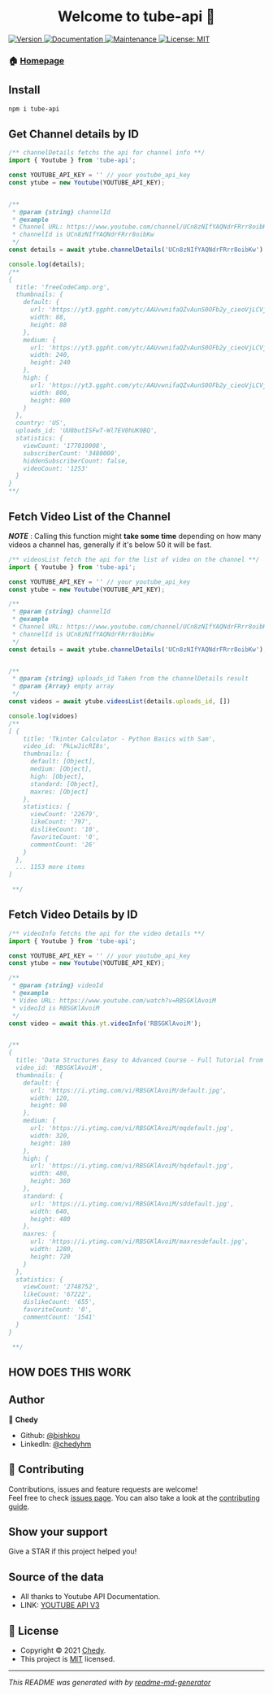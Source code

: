 <h1 align="center">Welcome to tube-api 👋</h1>
<p>
  <a href="https://www.npmjs.com/package/tube-api" target="_blank">
    <img alt="Version" src="https://img.shields.io/npm/v/tube-api.svg">
  </a>
  <a href="https://github.com/bishkou/tube-api#readme" target="_blank">
    <img alt="Documentation" src="https://img.shields.io/badge/documentation-yes-brightgreen.svg" />
  </a>
  <a href="https://github.com/bishkou/tube-api/graphs/commit-activity" target="_blank">
    <img alt="Maintenance" src="https://img.shields.io/badge/Maintained%3F-yes-green.svg" />
  </a>
  <a href="https://github.com/bishkou/tube-api/blob/master/LICENSE" target="_blank">
    <img alt="License: MIT" src="https://img.shields.io/github/license/bishkou/tube-api" />
  </a>
</p>



### 🏠 [Homepage](https://github.com/bishkou/tube-api)

## Install

```sh
npm i tube-api
```

## Get Channel details by ID

```ts
/** channelDetails fetchs the api for channel info **/
import { Youtube } from 'tube-api';

const YOUTUBE_API_KEY = '' // your youtube_api_key
const ytube = new Youtube(YOUTUBE_API_KEY);


/**
 * @param {string} channelId 
 * @example
 * Channel URL: https://www.youtube.com/channel/UCn8zNIfYAQNdrFRrr8oibKw
 * channelId is UCn8zNIfYAQNdrFRrr8oibKw 
 */
const details = await ytube.channelDetails('UCn8zNIfYAQNdrFRrr8oibKw')

console.log(details);
/**
{
  title: 'freeCodeCamp.org',
  thumbnails: {
    default: {
      url: 'https://yt3.ggpht.com/ytc/AAUvwnifaQZvAunS0OFb2y_cieoVjLCVjqQW8Exf3BC1gg=s88-c-k-c0x00ffffff-no-rj',
      width: 88,
      height: 88
    },
    medium: {
      url: 'https://yt3.ggpht.com/ytc/AAUvwnifaQZvAunS0OFb2y_cieoVjLCVjqQW8Exf3BC1gg=s240-c-k-c0x00ffffff-no-rj',
      width: 240,
      height: 240
    },
    high: {
      url: 'https://yt3.ggpht.com/ytc/AAUvwnifaQZvAunS0OFb2y_cieoVjLCVjqQW8Exf3BC1gg=s800-c-k-c0x00ffffff-no-rj',
      width: 800,
      height: 800
    }
  },
  country: 'US',
  uploads_id: 'UU8butISFwT-Wl7EV0hUK0BQ',
  statistics: {
    viewCount: '177010008',
    subscriberCount: '3480000',
    hiddenSubscriberCount: false,
    videoCount: '1253'
  }
}
**/

```

## Fetch Video List of the Channel
***NOTE*** :
Calling this function might **take some time** depending on how many videos a channel has,
generally if it's below 50 it will be fast.

```ts
/** videosList fetch the api for the list of video on the channel **/
import { Youtube } from 'tube-api';

const YOUTUBE_API_KEY = '' // your youtube_api_key
const ytube = new Youtube(YOUTUBE_API_KEY);

/**
 * @param {string} channelId 
 * @example
 * Channel URL: https://www.youtube.com/channel/UCn8zNIfYAQNdrFRrr8oibKw
 * channelId is UCn8zNIfYAQNdrFRrr8oibKw 
 */
const details = await ytube.channelDetails('UCn8zNIfYAQNdrFRrr8oibKw');


/**
 * @param {string} uploads_id Taken from the channelDetails result
 * @param {Array} empty array
 */
const videos = await ytube.videosList(details.uploads_id, [])

console.log(vidoes)
/**
[ {
    title: 'Tkinter Calculator - Python Basics with Sam',
    video_id: 'PkLwJicRI8s',
    thumbnails: {
      default: [Object],
      medium: [Object],
      high: [Object],
      standard: [Object],
      maxres: [Object]
    },
    statistics: {
      viewCount: '22679',
      likeCount: '797',
      dislikeCount: '10',
      favoriteCount: '0',
      commentCount: '26'
    }
  },
  ... 1153 more items
]

 **/

```

## Fetch Video Details by ID

```ts
/** videoInfo fetchs the api for the video details **/
import { Youtube } from 'tube-api';

const YOUTUBE_API_KEY = '' // your youtube_api_key
const ytube = new Youtube(YOUTUBE_API_KEY);

/**
 * @param {string} videoId
 * @example
 * Video URL: https://www.youtube.com/watch?v=RBSGKlAvoiM
 * videoId is RBSGKlAvoiM 
 */
const video = await this.yt.videoInfo('RBSGKlAvoiM');


/**
{
  title: 'Data Structures Easy to Advanced Course - Full Tutorial from a Google Engineer',
  video_id: 'RBSGKlAvoiM',
  thumbnails: {
    default: {
      url: 'https://i.ytimg.com/vi/RBSGKlAvoiM/default.jpg',
      width: 120,
      height: 90
    },
    medium: {
      url: 'https://i.ytimg.com/vi/RBSGKlAvoiM/mqdefault.jpg',
      width: 320,
      height: 180
    },
    high: {
      url: 'https://i.ytimg.com/vi/RBSGKlAvoiM/hqdefault.jpg',
      width: 480,
      height: 360
    },
    standard: {
      url: 'https://i.ytimg.com/vi/RBSGKlAvoiM/sddefault.jpg',
      width: 640,
      height: 480
    },
    maxres: {
      url: 'https://i.ytimg.com/vi/RBSGKlAvoiM/maxresdefault.jpg',
      width: 1280,
      height: 720
    }
  },
  statistics: {
    viewCount: '2748752',
    likeCount: '67222',
    dislikeCount: '655',
    favoriteCount: '0',
    commentCount: '1541'
  }
}

 **/

```

## HOW DOES THIS WORK


## Author

👤 **Chedy**

* Github: [@bishkou](https://github.com/bishkou)
* LinkedIn: [@chedyhm](https://linkedin.com/in/chedyhm)

## 🤝 Contributing

Contributions, issues and feature requests are welcome!<br />Feel free to check [issues page](https://github.com/bishkou/password-checker/issues). You can also take a look at the [contributing guide](https://github.com/bishkou/password-checker/blob/master/CONTRIBUTING.md).

## Show your support

Give a STAR if this project helped you!

## Source of the data

* All thanks to Youtube API Documentation.
* LINK: [YOUTUBE API V3](https://developers.google.com/youtube/v3)


## 📝 License

* Copyright © 2021 [Chedy](https://github.com/bishkou).
* This project is [MIT](https://github.com/bishkou/tube_api/blob/master/LICENSE) licensed.

***
_This README was generated with by [readme-md-generator](https://github.com/kefranabg/readme-md-generator)_
